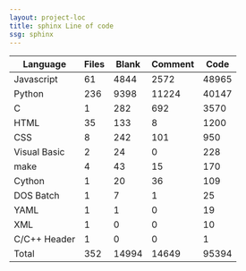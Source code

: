 ```yaml
---
layout: project-loc
title: sphinx Line of code
ssg: sphinx
---
```

<div class="table-responsive">
<table class="table">
<thead><tr>
<th>Language</th>
<th>Files</th>
<th>Blank</th>
<th>Comment</th>
<th>Code</th>
</tr></thead><tbody>
<tr><td>Javascript</td><td> 61</td><td> 4844</td><td> 2572</td><td> 48965</td></tr>
<tr><td>Python</td><td> 236</td><td> 9398</td><td> 11224</td><td> 40147</td></tr>
<tr><td>C</td><td> 1</td><td> 282</td><td> 692</td><td> 3570</td></tr>
<tr><td>HTML</td><td> 35</td><td> 133</td><td> 8</td><td> 1200</td></tr>
<tr><td>CSS</td><td> 8</td><td> 242</td><td> 101</td><td> 950</td></tr>
<tr><td>Visual Basic</td><td> 2</td><td> 24</td><td> 0</td><td> 228</td></tr>
<tr><td>make</td><td> 4</td><td> 43</td><td> 15</td><td> 170</td></tr>
<tr><td>Cython</td><td> 1</td><td> 20</td><td> 36</td><td> 109</td></tr>
<tr><td>DOS Batch</td><td> 1</td><td> 7</td><td> 1</td><td> 25</td></tr>
<tr><td>YAML</td><td> 1</td><td> 1</td><td> 0</td><td> 19</td></tr>
<tr><td>XML</td><td> 1</td><td> 0</td><td> 0</td><td> 10</td></tr>
<tr><td>C/C++ Header</td><td> 1</td><td> 0</td><td> 0</td><td> 1</td></tr>
<tr><td>Total</td><td>352</td><td>14994</td><td>14649</td><td>95394</td></tr>
</tbody></table></div>

